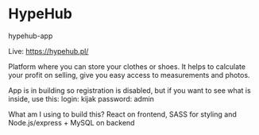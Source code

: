 # HypeHub
hypehub-app

Live: https://hypehub.pl/

Platform where you can store your clothes or shoes. It helps to calculate your profit on selling, give you easy access to measurements and photos.


App is in building so registration is disabled, but if you want to see what is inside, use this:
login: kijak
password: admin

What am I using to build this?
React on frontend, SASS for styling and Node.js/express + MySQL on backend
